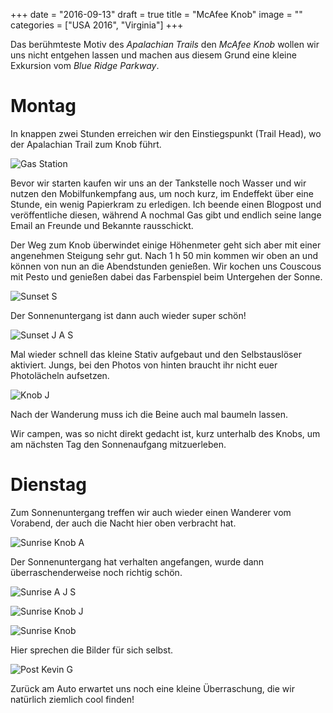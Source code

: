 +++
date = "2016-09-13"
draft = true
title = "McAfee Knob"
image = ""
categories = ["USA 2016", "Virginia"]
+++

Das berühmteste Motiv des *Apalachian Trails*
den *McAfee Knob* wollen wir uns nicht 
entgehen lassen und machen aus diesem
Grund eine kleine Exkursion vom
*Blue Ridge Parkway*. 

# Montag

In knappen zwei Stunden erreichen wir den 
Einstiegspunkt (Trail Head),
wo der Apalachian Trail zum Knob führt. 

![Gas Station](/images/2016-09-12_Gas-Station.jpg)

Bevor wir starten kaufen wir uns an der
Tankstelle noch Wasser und wir nutzen
den Mobilfunkempfang aus, um noch kurz,
im Endeffekt über eine Stunde, ein
wenig Papierkram zu erledigen. 
Ich beende einen Blogpost und veröffentliche
diesen, während A nochmal Gas gibt und
endlich seine lange Email an Freunde und
Bekannte rausschickt. 

Der Weg zum Knob überwindet einige Höhenmeter
geht sich aber mit einer angenehmen Steigung
sehr gut. 
Nach 1 h 50 min kommen wir oben an
und können von nun an die Abendstunden 
genießen. 
Wir kochen uns Couscous mit Pesto und 
genießen dabei das Farbenspiel beim
Untergehen der Sonne. 

![Sunset S](/images/2016-09-12_Sunset-S.jpg)

Der Sonnenuntergang ist dann auch wieder 
super schön!

![Sunset J A S](/images/2016-09-12_Sunset-J-A-S.jpg)

Mal wieder schnell das kleine Stativ aufgebaut
und den Selbstauslöser aktiviert.
Jungs, bei den Photos von hinten braucht ihr 
nicht euer Photolächeln aufsetzen. 

![Knob J](/images/2016-09-12_Knob-J.jpg)

Nach der Wanderung muss ich die Beine
auch mal baumeln lassen. 

Wir campen, was so nicht direkt gedacht ist,
kurz unterhalb des Knobs, um am nächsten
Tag den Sonnenaufgang mitzuerleben. 

# Dienstag

Zum Sonnenuntergang treffen wir auch wieder
einen Wanderer vom Vorabend,
der auch die Nacht hier oben verbracht hat. 

![Sunrise Knob A](/images/2016-09-13_Sunrise-Knob-A.jpg)

Der Sonnenuntergang hat verhalten angefangen,
wurde dann überraschenderweise noch richtig 
schön. 

![Sunrise A J S](/images/2016-09-13_Sunrise-A-J-S.jpg)

![Sunrise Knob J](/images/2016-09-13_Sunrise-Knob-J.jpg)

![Sunrise Knob](/images/2016-09-13_Sunrise-Knob.jpg)

Hier sprechen die Bilder für sich selbst. 

![Post Kevin G](/images/2016-09-13_Post-Kevin-G.jpg)

Zurück am Auto erwartet uns noch eine kleine
Überraschung, die wir natürlich ziemlich cool
finden!
